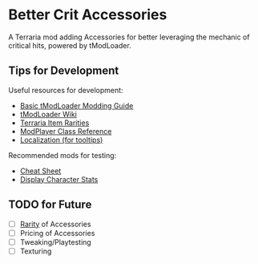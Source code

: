 # Better Crit Accessories

A Terraria mod adding Accessories for better leveraging the mechanic of critical hits, powered by tModLoader.

## Tips for Development

Useful resources for development:

* [Basic tModLoader Modding Guide](https://github.com/tModLoader/tModLoader/wiki/Basic-tModLoader-Modding-Guide)
* [tModLoader Wiki](https://github.com/tModLoader/tModLoader/wiki)
* [Terraria Item Rarities](https://terraria.wiki.gg/wiki/Rarity)
* [ModPlayer Class Reference](https://docs.tmodloader.net/docs/1.4-preview/class_terraria_1_1_mod_loader_1_1_mod_player.html)
* [Localization (for tooltips)](https://github.com/tModLoader/tModLoader/wiki/Localization#existing-item-tooltips)

Recommended mods for testing:

* [Cheat Sheet](https://steamcommunity.com/sharedfiles/filedetails/?id=2563784437)
* [Display Character Stats](https://steamcommunity.com/sharedfiles/filedetails/?id=3033200611)

## TODO for Future

- [ ] [Rarity](https://terraria.wiki.gg/wiki/Rarity) of Accessories
- [ ] Pricing of Accessories
- [ ] Tweaking/Playtesting
- [ ] Texturing
